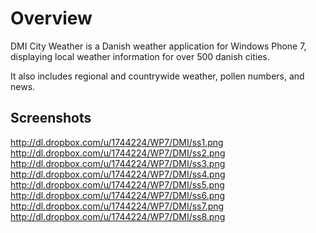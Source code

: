 Overview
========

DMI City Weather is a Danish weather application for Windows Phone 7,
displaying local weather information for over 500 danish cities.

It also includes regional and countrywide weather, pollen numbers, and news.

Screenshots
-----------

<http://dl.dropbox.com/u/1744224/WP7/DMI/ss1.png>  
<http://dl.dropbox.com/u/1744224/WP7/DMI/ss2.png>  
<http://dl.dropbox.com/u/1744224/WP7/DMI/ss3.png>  
<http://dl.dropbox.com/u/1744224/WP7/DMI/ss4.png>  
<http://dl.dropbox.com/u/1744224/WP7/DMI/ss5.png>  
<http://dl.dropbox.com/u/1744224/WP7/DMI/ss6.png>  
<http://dl.dropbox.com/u/1744224/WP7/DMI/ss7.png>  
<http://dl.dropbox.com/u/1744224/WP7/DMI/ss8.png>  
